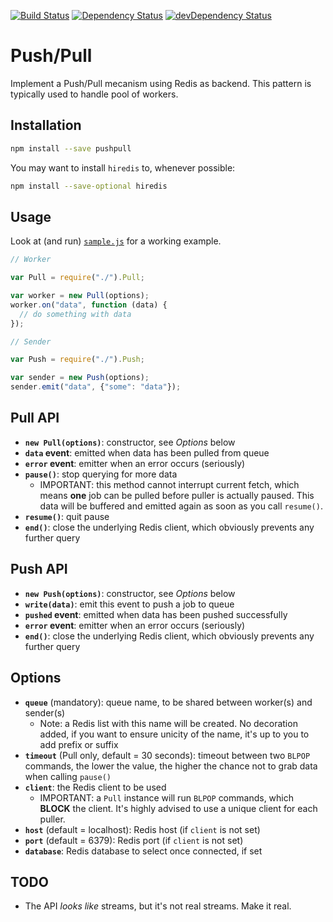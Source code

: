 [![Build Status](https://img.shields.io/travis/lmtm/node-pushpull/master.svg?style=flat)](https://travis-ci.org/lmtm/node-pushpull)
[![Dependency Status](https://david-dm.org/lmtm/node-pushpull.svg?style=flat)](https://david-dm.org/lmtm/node-pushpull)
[![devDependency Status](https://david-dm.org/lmtm/node-pushpull/dev-status.svg?style=flat)](https://david-dm.org/lmtm/node-pushpull#info=devDependencies)

Push/Pull
=========

Implement a Push/Pull mecanism using Redis as backend. This pattern is typically used to handle pool of workers.

Installation
------------

```sh
npm install --save pushpull
```

You may want to install `hiredis` to, whenever possible:

```sh
npm install --save-optional hiredis
```

Usage
-----

Look at (and run) [`sample.js`](./sample.js) for a working example.

```js
// Worker

var Pull = require("./").Pull;

var worker = new Pull(options);
worker.on("data", function (data) {
  // do something with data
});

// Sender

var Push = require("./").Push;

var sender = new Push(options);
sender.emit("data", {"some": "data"});
```

Pull API
--------

* **`new Pull(options)`**: constructor, see *Options* below
* **`data` event**: emitted when data has been pulled from queue
* **`error` event**: emitter when an error occurs (seriously)
* **`pause()`**: stop querying for more data
  * IMPORTANT: this method cannot interrupt current fetch, which means **one** job can be pulled before puller is actually paused. This data will be buffered and emitted again as soon as you call `resume()`.
* **`resume()`**: quit pause
* **`end()`**: close the underlying Redis client, which obviously prevents any further query

Push API
--------

* **`new Push(options)`**: constructor, see *Options* below
* **`write(data)`**: emit this event to push a job to queue
* **`pushed` event**: emitted when data has been pushed successfully
* **`error` event**: emitter when an error occurs (seriously)
* **`end()`**: close the underlying Redis client, which obviously prevents any further query

Options
-------

* **`queue`** (mandatory): queue name, to be shared between worker(s) and sender(s)
  * Note: a Redis list with this name will be created. No decoration added, if you want to ensure unicity of the name, it's up to you to add prefix or suffix
* **`timeout`** (Pull only, default = 30 seconds): timeout between two `BLPOP` commands, the lower the value, the higher the chance not to grab data when calling `pause()`
* **`client`**: the Redis client to be used
  * IMPORTANT: a `Pull` instance will run `BLPOP` commands, which **BLOCK** the client. It's highly advised to use a unique client for each puller.
* **`host`** (default = localhost): Redis host (if `client` is not set)
* **`port`** (default = 6379): Redis port (if `client` is not set)
* **`database`**: Redis database to select once connected, if set

TODO
----

* The API *looks like* streams, but it's not real streams. Make it real.
